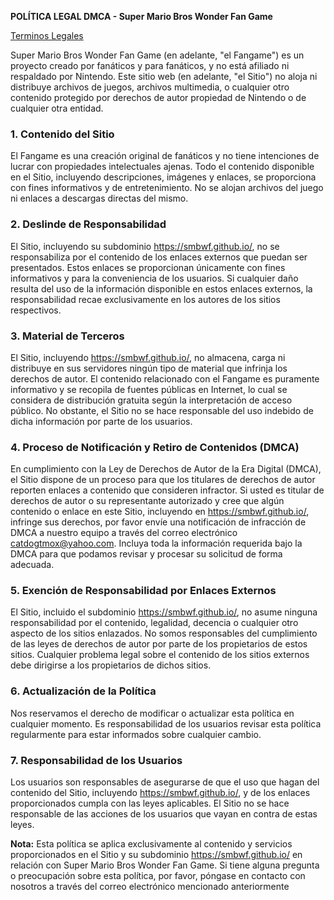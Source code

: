 **POLÍTICA LEGAL DMCA - Super Mario Bros Wonder Fan Game**

[Terminos Legales](https://smbwf.github.io/legal-dmca/)

Super Mario Bros Wonder Fan Game (en adelante, "el Fangame") es un proyecto creado por fanáticos y para fanáticos, y no está afiliado ni respaldado por Nintendo. Este sitio web (en adelante, "el Sitio") no aloja ni distribuye archivos de juegos, archivos multimedia, o cualquier otro contenido protegido por derechos de autor propiedad de Nintendo o de cualquier otra entidad.

### 1. **Contenido del Sitio**
El Fangame es una creación original de fanáticos y no tiene intenciones de lucrar con propiedades intelectuales ajenas. Todo el contenido disponible en el Sitio, incluyendo descripciones, imágenes y enlaces, se proporciona con fines informativos y de entretenimiento. No se alojan archivos del juego ni enlaces a descargas directas del mismo.

### 2. **Deslinde de Responsabilidad**
El Sitio, incluyendo su subdominio https://smbwf.github.io/, no se responsabiliza por el contenido de los enlaces externos que puedan ser presentados. Estos enlaces se proporcionan únicamente con fines informativos y para la conveniencia de los usuarios. Si cualquier daño resulta del uso de la información disponible en estos enlaces externos, la responsabilidad recae exclusivamente en los autores de los sitios respectivos.

### 3. **Material de Terceros**
El Sitio, incluyendo https://smbwf.github.io/, no almacena, carga ni distribuye en sus servidores ningún tipo de material que infrinja los derechos de autor. El contenido relacionado con el Fangame es puramente informativo y se recopila de fuentes públicas en Internet, lo cual se considera de distribución gratuita según la interpretación de acceso público. No obstante, el Sitio no se hace responsable del uso indebido de dicha información por parte de los usuarios.

### 4. **Proceso de Notificación y Retiro de Contenidos (DMCA)**
En cumplimiento con la Ley de Derechos de Autor de la Era Digital (DMCA), el Sitio dispone de un proceso para que los titulares de derechos de autor reporten enlaces a contenido que consideren infractor. Si usted es titular de derechos de autor o su representante autorizado y cree que algún contenido o enlace en este Sitio, incluyendo en https://smbwf.github.io/, infringe sus derechos, por favor envíe una notificación de infracción de DMCA a nuestro equipo a través del correo electrónico [catdogtmox@yahoo.com](mailto:catdogtmox@yahoo.com). Incluya toda la información requerida bajo la DMCA para que podamos revisar y procesar su solicitud de forma adecuada.

### 5. **Exención de Responsabilidad por Enlaces Externos**
El Sitio, incluido el subdominio https://smbwf.github.io/, no asume ninguna responsabilidad por el contenido, legalidad, decencia o cualquier otro aspecto de los sitios enlazados. No somos responsables del cumplimiento de las leyes de derechos de autor por parte de los propietarios de estos sitios. Cualquier problema legal sobre el contenido de los sitios externos debe dirigirse a los propietarios de dichos sitios.

### 6. **Actualización de la Política**
Nos reservamos el derecho de modificar o actualizar esta política en cualquier momento. Es responsabilidad de los usuarios revisar esta política regularmente para estar informados sobre cualquier cambio.

### 7. **Responsabilidad de los Usuarios**
Los usuarios son responsables de asegurarse de que el uso que hagan del contenido del Sitio, incluyendo https://smbwf.github.io/, y de los enlaces proporcionados cumpla con las leyes aplicables. El Sitio no se hace responsable de las acciones de los usuarios que vayan en contra de estas leyes.

**Nota:** Esta política se aplica exclusivamente al contenido y servicios proporcionados en el Sitio y su subdominio https://smbwf.github.io/ en relación con Super Mario Bros Wonder Fan Game. Si tiene alguna pregunta o preocupación sobre esta política, por favor, póngase en contacto con nosotros a través del correo electrónico mencionado anteriormente
